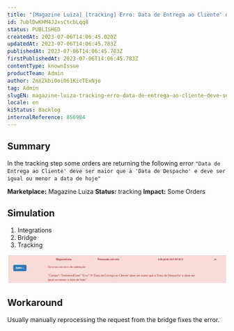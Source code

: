 ```yaml
---
title: "[Magazine Luiza] [tracking] Erro: Data de Entrega ao Cliente' deve ser maior que a 'Data de Despacho' e deve ser igual ou menor a data de hoje"
id: 7ublDwKHM4JJxsCtcbLqq8
status: PUBLISHED
createdAt: 2023-07-06T14:06:45.020Z
updatedAt: 2023-07-06T14:06:45.783Z
publishedAt: 2023-07-06T14:06:45.783Z
firstPublishedAt: 2023-07-06T14:06:45.783Z
contentType: knownIssue
productTeam: Admin
author: 2mXZkbi0oi061KicTExNjo
tag: Admin
slugEN: magazine-luiza-tracking-erro-data-de-entrega-ao-cliente-deve-ser-maior-que-a-data-de-despacho-e-deve-ser-igual-ou-menor-a-data-de-hoje
locale: en
kiStatus: Backlog
internalReference: 856984
---
```


## Summary


In the tracking step some orders are returning the following error `"Data de Entrega ao Cliente' deve ser maior que a 'Data de Despacho' e deve ser igual ou menor a data de hoje"`

**Marketplace:** Magazine Luiza
**Status:** tracking
**Impact:** Some Orders


##

## Simulation


1. Integrations
2. Bridge
3. Tracking

 ![](https://raw.githubusercontent.com/vtexdocs/known-issues/refs/heads/main/docs/en/known-issues/Admin/magazine-luiza-tracking-erro-data-de-entrega-ao-cliente-deve-ser-maior-que-a-data-de-despacho-e-deve-ser-igual-ou-menor-a-data-de-hoje_1.png)


##

## Workaround


Usually manually reprocessing the request from the bridge fixes the error.




